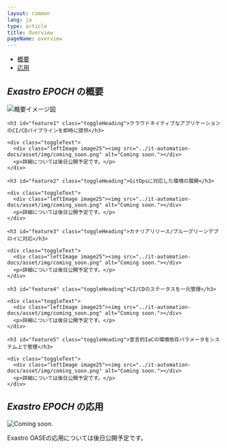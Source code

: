 ```yaml
---
layout: common
lang: ja
type: article
title: Overview
pageName: overview
---
```

<nav id="contentsMenu">
  <ul>
    <li><a href="#astrollOverview" class="touch anker">概要 <i class="fas fa-angle-down"></i></a></li>
    <li><a href="#appliedUsage" class="touch anker">応用 <i class="fas fa-angle-down"></i></a></li>
  </ul>
</nav>

<section id="astrollOverview">
  <div class="sectionInner">
    <h2><em>Exastro EPOCH</em> の概要</h2>
    <p><span class="loupe touch"><span class="exImage"><img src="../epoch-docs/asset/img/epoch_overview.png" alt="概要イメージ図"></span></span></p>
    
    <h3 id="feature1" class="toggleHeading">クラウドネイティブなアプリケーションのCI/CDパイプラインを即時に提供</h3>
    
    <div class="toggleText">
      <div class="leftImage image25"><img src="../it-automation-docs/asset/img/coming_soon.png" alt="Coming soon."></div>
      <p>詳細については後日公開予定です。</p>
    </div>

    <h3 id="feature2" class="toggleHeading">GitOpsに対応した環境の展開</h3>
    
    <div class="toggleText">
      <div class="leftImage image25"><img src="../it-automation-docs/asset/img/coming_soon.png" alt="Coming soon."></div>
      <p>詳細については後日公開予定です。</p>
    </div>
    
    <h3 id="feature3" class="toggleHeading">カナリアリリース/ブルーグリーンデプロイに対応</h3>
    
    <div class="toggleText">
      <div class="leftImage image25"><img src="../it-automation-docs/asset/img/coming_soon.png" alt="Coming soon."></div>
      <p>詳細については後日公開予定です。</p>
    </div>
    
    <h3 id="feature4" class="toggleHeading">CI/CDのステータスを一元管理</h3>
    
    <div class="toggleText">
      <div class="leftImage image25"><img src="../it-automation-docs/asset/img/coming_soon.png" alt="Coming soon."></div>
      <p>詳細については後日公開予定です。</p>
    </div>

    <h3 id="feature5" class="toggleHeading">宣言的IaCの環境依存パラメータをシステム上で管理</h3>
    
    <div class="toggleText">
      <div class="leftImage image25"><img src="../it-automation-docs/asset/img/coming_soon.png" alt="Coming soon."></div>
      <p>詳細については後日公開予定です。</p>
    </div>
  </div>
</section>

<section id="appliedUsage">
  <div class="sectionInner">
    <h2><em>Exastro EPOCH</em> の応用</h2>
    <div class="leftImage image25"><img src="../it-automation-docs/asset/img/coming_soon.png" alt="Coming soon."></div>
    <p>Exastro OASEの応用については後日公開予定です。</p>
  </div>
</section>